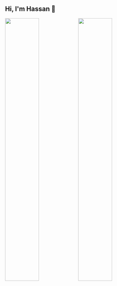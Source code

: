 ## Hi, I'm Hassan 👋

<img align="left" width="47%" src="https://github-readme-stats.vercel.app/api?username=hassanjamalii&theme=dark" show_icons=true&bg color=000000&icon color="d0d0d0"  />
<img align="left" width="47%" src="https://github-readme-stats.vercel.app/api/top-langs/?username=hassanjamalii&layout=compact&theme=dark" bg color="000000" />

